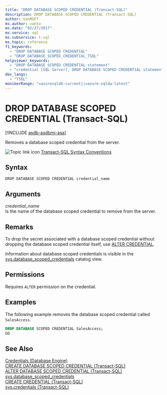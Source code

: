 ```yaml
---
title: "DROP DATABASE SCOPED CREDENTIAL (Transact-SQL)"
description: DROP DATABASE SCOPED CREDENTIAL (Transact-SQL)
author: VanMSFT
ms.author: vanto
ms.date: "02/27/2017"
ms.service: sql
ms.subservice: t-sql
ms.topic: reference
f1_keywords:
  - "DROP DATABASE SCOPED CREDENTIAL"
  - "DROP_DATABASE_SCOPED_CREDENTIAL_TSQL"
helpviewer_keywords:
  - "DROP DATABASE SCOPED CREDENTIAL statement"
  - "credential [SQL Server], DROP DATABASE SCOPED CREDENTIAL statement"
dev_langs:
  - "TSQL"
monikerRange: "=azuresqldb-current||=azure-sqldw-latest"
---
```

# DROP DATABASE SCOPED CREDENTIAL (Transact-SQL)
[!INCLUDE [asdb-asdbmi-asa](../../includes/applies-to-version/asdb-asdbmi-asa.md)]

  Removes a database scoped credential from the server.  
  
 ![Topic link icon](../../database-engine/configure-windows/media/topic-link.gif "Topic link icon") [Transact-SQL Syntax Conventions](../../t-sql/language-elements/transact-sql-syntax-conventions-transact-sql.md)  
  
## Syntax  
  
```syntaxsql  
DROP DATABASE SCOPED CREDENTIAL credential_name  
```  
  
## Arguments  
 *credential_name*  
 Is the name of the database scoped credential to remove from the server.  
  
## Remarks  
 To drop the secret associated with a database scoped credential without dropping the database scoped credential itself, use [ALTER CREDENTIAL](../../t-sql/statements/alter-credential-transact-sql.md).  
  
 Information about database scoped credentials is visible in the [sys.database_scoped_credentials](../../relational-databases/system-catalog-views/sys-database-scoped-credentials-transact-sql.md) catalog view.  
  
## Permissions  
 Requires `ALTER` permission on the credential.  
  
## Examples  
 The following example removes the database scoped credential called `SalesAccess`.  
  
```sql  
DROP DATABASE SCOPED CREDENTIAL SalesAccess;  
GO  
```  
  
## See Also  
 [Credentials &#40;Database Engine&#41;](../../relational-databases/security/authentication-access/credentials-database-engine.md)   
 [CREATE DATABASE SCOPED CREDENTIAL &#40;Transact-SQL&#41;](../../t-sql/statements/create-database-scoped-credential-transact-sql.md)   
 [ALTER DATABASE SCOPED CREDENTIAL &#40;Transact-SQL&#41;](../../t-sql/statements/alter-database-scoped-credential-transact-sql.md)   
 [sys.database_scoped_credentials](../../relational-databases/system-catalog-views/sys-database-scoped-credentials-transact-sql.md)   
 [CREATE CREDENTIAL &#40;Transact-SQL&#41;](../../t-sql/statements/create-credential-transact-sql.md)   
 [sys.credentials &#40;Transact-SQL&#41;](../../relational-databases/system-catalog-views/sys-credentials-transact-sql.md)  
  
  
